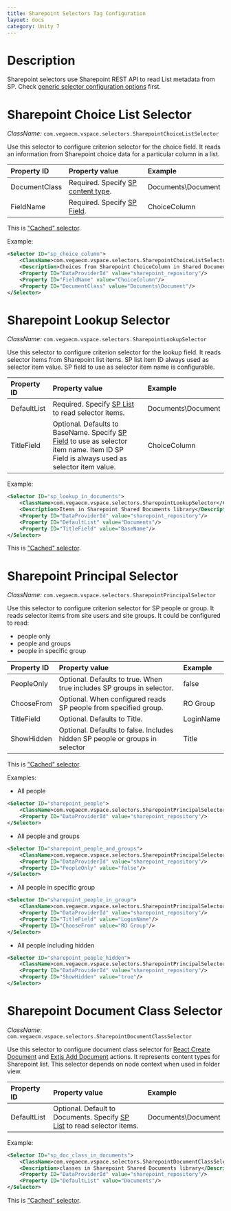 ```yaml
---
title: Sharepoint Selectors Tag Configuration
layout: docs
category: Unity 7
---
```

# Description

Sharepoint selectors use Sharepoint REST API to read List metadata from SP. 
Check [generic selector configuration options](../selectors-tag.md#generic-selector-properties) first.

# Sharepoint Choice List Selector

*ClassName:* ```com.vegaecm.vspace.selectors.SharepointChoiceListSelector```
 
Use this selector to configure criterion selector for the choice field.
It reads an information from Sharepoint choice data for a particular column in a list.
   
| Property ID | Property value                  | Example        |
|:------------------|:--------------------------------|:---------------|
| DocumentClass     | Required. Specify [SP content type](../datasources-tag/sharepoint.md#sharepoint-metadata-urls).  | Documents\Document| 
| FieldName         | Required. Specify [SP Field](../datasources-tag/sharepoint.md#sharepoint-metadata-urls).  | ChoiceColumn | 

This is ["Cached" selector](../selectors-tag.md#description).

Example:

```xml 
<Selector ID="sp_choice_column">
    <ClassName>com.vegaecm.vspace.selectors.SharepointChoiceListSelector</ClassName>
    <Description>Choices from Sharepoint ChoiceColumn in Shared Documents library</Description>
    <Property ID="DataProviderId" value="sharepoint_repository"/>    
    <Property ID="FieldName" value="ChoiceColumn"/>
    <Property ID="DocumentClass" value="Documents\Document"/>
</Selector>
```

# Sharepoint Lookup Selector
*ClassName:* ```com.vegaecm.vspace.selectors.SharepointLookupSelector```

Use this selector to configure criterion selector for the lookup field.
It reads selector items from Sharepoint list items. 
SP list item ID always used as selector item value.
SP field to use as selector item name is configurable.

| Property ID       | Property value                  | Example        |
|:------------------|:--------------------------------|:---------------|
| DefaultList       | Required. Specify [SP List](../datasources-tag/sharepoint.md#sharepoint-metadata-urls) to read selector items.  | Documents\Document| 
| TitleField        | Optional. Defaults to BaseName. Specify [SP Field](../datasources-tag/sharepoint.md#sharepoint-metadata-urls) to use as selector item name. Item ID SP Field is always used as selector item value.   | ChoiceColumn | 

Example:

```xml
<Selector ID="sp_lookup_in_documents">
    <ClassName>com.vegaecm.vspace.selectors.SharepointLookupSelector</ClassName>
    <Description>Items in Sharepoint Shared Documents library</Description>
    <Property ID="DataProviderId" value="sharepoint_repository"/>    
    <Property ID="DefaultList" value="Documents"/>
    <Property ID="TitleField" value="BaseName"/>
</Selector>
```

This is ["Cached" selector](../selectors-tag.md#description).

# Sharepoint Principal Selector 

*ClassName:* ```com.vegaecm.vspace.selectors.SharepointPrincipalSelector```

Use this selector to configure criterion selector for SP people or group.
It reads selector items from site users and site groups. 
It could be configured to read:
 - people only
 - people and groups
 - people in specific group

| Property ID       | Property value                  | Example        |
|:------------------|:--------------------------------|:---------------|
| PeopleOnly        | Optional. Defaults to true. When true includes SP groups in selector.  | false | 
| ChooseFrom        | Optional. When configured reads SP people from specified group.  | RO Group | 
| TitleField        | Optional. Defaults to Title. | LoginName | 
| ShowHidden        | Optional. Defaults to false. Includes hidden SP people or groups in selector  | Title | 

This is ["Cached" selector](../selectors-tag.md#description).

Examples:

- All people

```xml
<Selector ID="sharepoint_people">
    <ClassName>com.vegaecm.vspace.selectors.SharepointPrincipalSelector</ClassName>
    <Property ID="DataProviderId" value="sharepoint_repository"/>
</Selector>
```

- All people and groups

```xml
<Selector ID="sharepoint_people_and_groups">
    <ClassName>com.vegaecm.vspace.selectors.SharepointPrincipalSelector</ClassName>
    <Property ID="DataProviderId" value="sharepoint_repository"/>
    <Property ID="PeopleOnly" value="false"/>
</Selector>
```

- All people in specific group

```xml
<Selector ID="sharepoint_people_in_group">
    <ClassName>com.vegaecm.vspace.selectors.SharepointPrincipalSelector</ClassName>    
    <Property ID="DataProviderId" value="sharepoint_repository"/>
    <Property ID="TitleField" value="LoginName"/>
    <Property ID="ChooseFrom" value="RO Group"/>
</Selector>
```

- All people including hidden

```xml
<Selector ID="sharepoint_people_hidden">
    <ClassName>com.vegaecm.vspace.selectors.SharepointPrincipalSelector</ClassName>    
    <Property ID="DataProviderId" value="sharepoint_repository"/>
    <Property ID="ShowHidden" value="true"/>
</Selector>
```

# Sharepoint Document Class Selector 

*ClassName:* ```com.vegaecm.vspace.selectors.SharepointDocumentClassSelector```

Use this selector to configure document class selector for 
[React Create Document](../../actions/create-document.md) and
[Extjs Add Document](../../../../unity-extjs/configuration/actions/add-document.md) actions.
It represents content types for Sharepoint list. 
This selector depends on node context when used in folder view.

| Property ID       | Property value                  | Example        |
|:------------------|:--------------------------------|:---------------|
| DefaultList       | Optional. Default to Documents. Specify [SP List](../datasources-tag/sharepoint.md#sharepoint-metadata-urls) to read selector items.  | Documents\Document|

Example:

```xml
<Selector ID="sp_doc_class_in_documents">
    <ClassName>com.vegaecm.vspace.selectors.SharepointDocumentClassSelector</ClassName>
    <Description>classes in Sharepoint Shared Documents library</Description>
    <Property ID="DataProviderId" value="sharepoint_repository"/>
    <Property ID="DefaultList" value="Documents"/>    
</Selector>
```

This is ["Cached" selector](../selectors-tag.md#description).